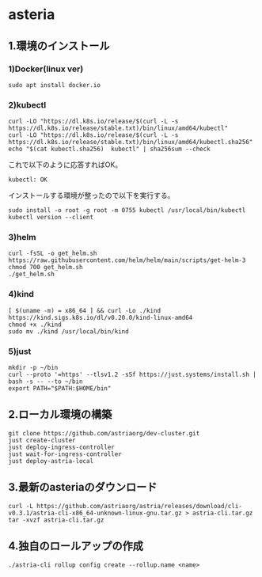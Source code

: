# asteria

## 1.環境のインストール
### 1)Docker(linux ver)
```
sudo apt install docker.io
```
### 2)kubectl
```
curl -LO "https://dl.k8s.io/release/$(curl -L -s https://dl.k8s.io/release/stable.txt)/bin/linux/amd64/kubectl"
curl -LO "https://dl.k8s.io/release/$(curl -L -s https://dl.k8s.io/release/stable.txt)/bin/linux/amd64/kubectl.sha256"
echo "$(cat kubectl.sha256)  kubectl" | sha256sum --check
```
これで以下のように応答すればOK。
```
kubectl: OK
```
インストールする環境が整ったので以下を実行する。
```
sudo install -o root -g root -m 0755 kubectl /usr/local/bin/kubectl
kubectl version --client
```
### 3)helm
```
curl -fsSL -o get_helm.sh https://raw.githubusercontent.com/helm/helm/main/scripts/get-helm-3
chmod 700 get_helm.sh
./get_helm.sh
```
### 4)kind
```
[ $(uname -m) = x86_64 ] && curl -Lo ./kind https://kind.sigs.k8s.io/dl/v0.20.0/kind-linux-amd64
chmod +x ./kind
sudo mv ./kind /usr/local/bin/kind
```
### 5)just
```
mkdir -p ~/bin
curl --proto '=https' --tlsv1.2 -sSf https://just.systems/install.sh | bash -s -- --to ~/bin
export PATH="$PATH:$HOME/bin"
```
## 2.ローカル環境の構築
```
git clone https://github.com/astriaorg/dev-cluster.git
just create-cluster
just deploy-ingress-controller
just wait-for-ingress-controller
just deploy-astria-local
```
## 3.最新のasteriaのダウンロード
```
curl -L https://github.com/astriaorg/astria/releases/download/cli-v0.3.1/astria-cli-x86_64-unknown-linux-gnu.tar.gz > astria-cli.tar.gz
tar -xvzf astria-cli.tar.gz
```
## 4.独自のロールアップの作成
```
./astria-cli rollup config create --rollup.name <name>
```


